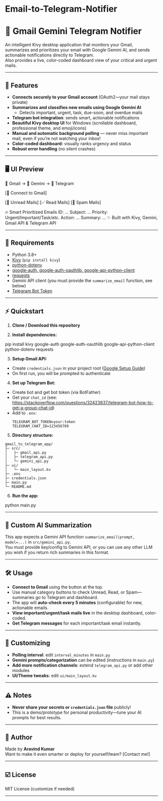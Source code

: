 # Email-to-Telegram-Notifier

# 📧 Gmail Gemini Telegram Notifier

An intelligent Kivy desktop application that monitors your Gmail, summarizes and prioritizes your email with Google Gemini AI, and sends actionable notifications directly to Telegram.  
Also provides a live, color-coded dashboard view of your critical and urgent mails.

---

## 🚀 Features

- **Connects securely to your Gmail account** (OAuth2—your mail stays private)
- **Summarizes and classifies new emails using Google Gemini AI**
    - Detects important, urgent, task, due-soon, and overdue mails
- **Telegram bot integration**: sends smart, actionable notifications
- **Beautiful Kivy desktop UI** for Windows (scrollable dashboard, professional theme, and emoji/icons)
- **Manual and automatic background polling** — never miss important mail, even if you’re not watching your inbox!
- **Color-coded dashboard:** visually ranks urgency and status
- **Robust error handling** (no silent crashes)

---

## 🖥️ UI Preview

📧 Gmail → 🤖 Gemini → 📲 Telegram

[🔗 Connect to Gmail]

[📧 Unread Mails] [✅ Read Mails] [🛑 Spam Mails]

🔥 Smart Prioritized Emails
ID: ... Subject: ... Priority: Urgent/Important/Task/etc.
Action: ...
Summary: ...
✨ Built with Kivy, Gemini, Gmail API & Telegram API



---

## 📝 Requirements

- Python 3.8+
- [Kivy](https://kivy.org/) (`pip install kivy`)
- [python-dotenv](https://pypi.org/project/python-dotenv/)
- [google-auth, google-auth-oauthlib, google-api-python-client](https://developers.google.com/gmail/api/quickstart/python)
- [requests](https://requests.readthedocs.io/)
- Gemini API client (you must provide the `summarize_email` function, see below)
- [Telegram Bot Token](https://core.telegram.org/bots#botfather)

---

## ⚡ Quickstart

1. **Clone / Download this repository**

2. **Install dependencies:**  


pip install kivy google-auth google-auth-oauthlib google-api-python-client python-dotenv requests


3. **Setup Gmail API:**  
 - Create `credentials.json` in your project root ([Google Setup Guide](https://developers.google.com/gmail/api/quickstart/python))
 - On first run, you will be prompted to authenticate

4. **Set up Telegram Bot:**  
 - Create bot and get bot token (via BotFather)
 - Get your `chat_id` (see: https://stackoverflow.com/questions/32423837/telegram-bot-how-to-get-a-group-chat-id)
 - Add to `.env`:
   ```
   TELEGRAM_BOT_TOKEN=your:token
   TELEGRAM_CHAT_ID=123456789
   ```

5. **Directory structure:**  
 ```
 gmail_to_telegram_app/
 ├─ src/
 │   ├─ gmail_api.py
 │   ├─ telegram_api.py
 │   └─ gemini_api.py
 ├─ ui/
 │   └─ main_layout.kv
 ├─ .env
 ├─ credentials.json
 ├─ main.py
 └─ README.md
 ```

6. **Run the app:**  


python main.py

---

## 🧠 Custom AI Summarization

This app expects a Gemini API function `summarize_email(prompt, model=...)` in `src/gemini_api.py`.  
You must provide key/config to Gemini API, or you can use any other LLM you wish if you return rich summaries in this format.

---

## 🛠️ Usage

- **Connect to Gmail** using the button at the top.
- Use manual category buttons to check Unread, Read, or Spam—summaries go to Telegram and dashboard.
- The app will **auto-check every 5 minutes** (configurable) for new, actionable emails.
- **View important/urgent/task mails live** in the desktop dashboard, color-coded.
- **Get Telegram messages** for each important/task email instantly.

---

## 🌈 Customizing

- **Polling interval**: edit `interval_minutes` in `main.py`
- **Gemini prompts/categorization** can be edited (instructions in `main.py`)
- **Add more notification channels**: extend `telegram_api.py` or add other modules
- **UI/Theme tweaks**: edit `ui/main_layout.kv`

---

## ⚠️ Notes

- **Never share your secrets or `credentials.json` file** publicly!
- This is a demo/prototype for personal productivity—tune your AI prompts for best results.

---

## 👤 Author

Made by **Aravind Kumar**  
Want to make it even smarter or deploy for yourself/team? [Contact me!]

---

## ☑️ License

MIT License (customize if needed)

---

